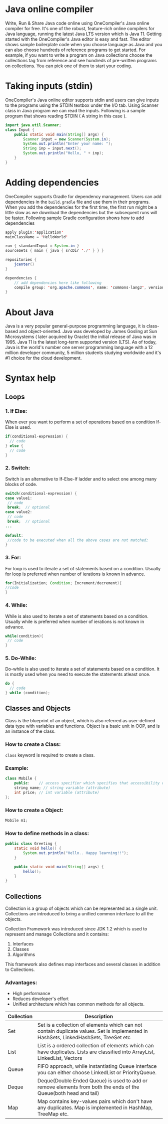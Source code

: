 # Java online compiler
Write, Run & Share Java code online using OneCompiler's Java online compiler for free. It's one of the robust, feature-rich online compilers for Java language, running the latest Java LTS version which is Java 11. Getting started with the OneCompiler's Java editor is easy and fast. The editor shows sample boilerplate code when you choose language as Java and you can also choose hundreds of reference programs to get started. For example, if you want to write a program on Java collections choose the collections tag from reference and see hundreds of pre-written programs on collections. You can pick one of them to start your coding. 

# Taking inputs (stdin)
OneCompiler's Java online editor supports stdin and users can give inputs to the programs using the STDIN textbox under the I/O tab. Using Scanner class in Java program we can read the inputs. Following is a sample program that shows reading STDIN ( A string in this case ).

```java
import java.util.Scanner;
class Input {
    public static void main(String[] args) {
    	Scanner input = new Scanner(System.in);
    	System.out.println("Enter your name: ");
    	String inp = input.next();
    	System.out.println("Hello, " + inp);
    }
}
```

# Adding dependencies 
OneCompiler supports Gradle for dependency management. Users can add dependencies in the `build.gradle` file and use them in their programs. When you add the dependencies for the first time, the first run might be a little slow as we download the dependencies but the subsequent runs will be faster. Following sample Gradle configuration shows how to add dependencies

```java
apply plugin:'application'
mainClassName = 'HelloWorld'

run { standardInput = System.in }
sourceSets { main { java { srcDir './' } } }

repositories {
    jcenter()
}

dependencies {
    // add dependencies here like following
    compile group: 'org.apache.commons', name: 'commons-lang3', version: '3.9'
}
```
# About Java

Java is a very popular general-purpose programming language, it is class-based and object-oriented. Java was developed by James Gosling at Sun Microsystems ( later acquired by Oracle) the initial release of Java was in 1995. Java 11 is the latest long-term supported version (LTS). As of today, Java is the world's number one server programming language with a 12 million developer community, 5 million students studying worldwide and it's #1 choice for the cloud development.

# Syntax help 

## Loops
### 1. If Else:

When ever you want to perform a set of operations based on a condition If-Else is used.

```java
if(conditional-expression) {
  // code
} else {
  // code
}
```
### 2. Switch:

Switch is an alternative to If-Else-If ladder and to select one among many blocks of code.

```java
switch(conditional-expression) {    
case value1:    
 // code    
 break;  // optional  
case value2:    
 // code    
 break;  // optional  
...    
    
default:     
 //code to be executed when all the above cases are not matched;    
} 
```
### 3. For:

For loop is used to iterate a set of statements based on a condition. Usually for loop is preferred when number of ierations is known in advance.

```java
for(Initialization; Condition; Increment/decrement){  
//code  
} 
```
### 4. While:

While is also used to iterate a set of statements based on a condition. Usually while is preferred when number of ierations is not known in advance.

```java
while(condition){  
 // code 
}  
```
### 5. Do-While:
Do-while is also used to iterate a set of statements based on a condition. It is mostly used when you need to execute the statements atleast once.

```java
do {
  // code 
} while (condition); 
```
## Classes and Objects

Class is the blueprint of an object, which is also referred as user-defined data type with variables and functions. Object is a basic unit in OOP, and is an instance of the class.

### How to create a Class:

`class` keyword is required to create a class.

### Example:

```java
class Mobile {
    public:    // access specifier which specifies that accessibility of class members 
    string name; // string variable (attribute)
    int price; // int variable (attribute)
};

```
### How to create a Object:

```java
Mobile m1;
```
### How to define methods in a class:

```java
public class Greeting {
    static void hello() {
        System.out.println("Hello.. Happy learning!!");
    }

    public static void main(String[] args) {
        hello();
    }
}
``` 

## Collections

Collection is a group of objects which can be represented as a single unit. Collections are introduced to bring a unified common interface to all the objects.

Collection Framework was introduced since JDK 1.2 which is used to represent and manage Collections and it contains:

1. Interfaces
2. Classes
3. Algorithms

This framework also defines map interfaces and several classes in addition to Collections.

### Advantages:
* High performance
* Reduces developer's effort
* Unified architecture which has common methods for all objects.

|Collection|Description|
|-----|-----|
|Set| Set is a collection of elements which can not contain duplicate values. Set is implemented in HashSets, LinkedHashSets, TreeSet etc|
|List| List is a ordered collection of elements which can have duplicates. Lists are classified into ArrayList, LinkedList, Vectors|
|Queue| FIFO approach, while instantiating Queue interface you can either choose LinkedList or PriorityQueue.|
|Deque| Deque(Double Ended Queue) is used to add or remove elements from both the ends of the Queue(both head and tail)|
|Map| Map contains key-values pairs which don't have any duplicates. Map is implemented in HashMap, TreeMap etc.|




